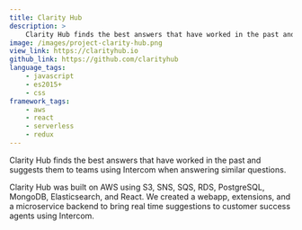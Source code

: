 ```yaml
---
title: Clarity Hub
description: >
    Clarity Hub finds the best answers that have worked in the past and suggests them to teams using Intercom when answering similar questions.
image: /images/project-clarity-hub.png
view_link: https://clarityhub.io
github_link: https://github.com/clarityhub
language_tags:
    - javascript
    - es2015+
    - css
framework_tags:
    - aws
    - react
    - serverless
    - redux
---
```


Clarity Hub finds the best answers that have worked in the past and suggests them to teams using Intercom when answering similar questions.

Clarity Hub was built on AWS using S3, SNS, SQS, RDS, PostgreSQL, MongoDB, Elasticsearch, and React. We created a webapp, extensions, and a microservice backend to bring real time suggestions to customer success agents using Intercom.